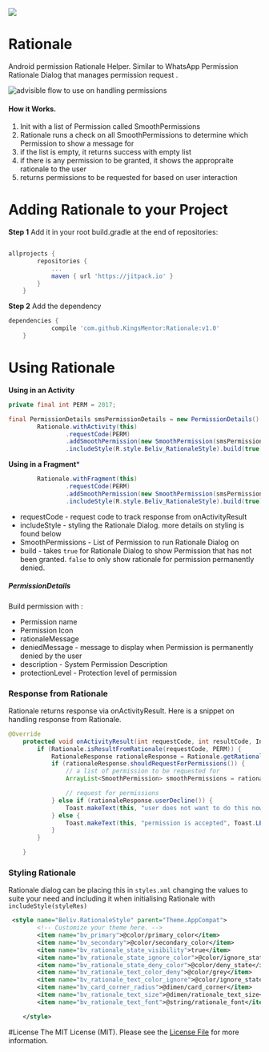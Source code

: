 [![](https://jitpack.io/v/KingsMentor/Rationale.svg)](https://jitpack.io/#KingsMentor/Rationale)
# Rationale
Android permission Rationale Helper.
Similar to WhatsApp Permission Rationale Dialog that manages permission request .

![advisible flow to use on handling permissions](http://share.gifyoutube.com/g5K0Y9.gif "The New Flow")

#### How it Works.

1. Init with a list of Permission called SmoothPermissions
2. Rationale runs a check on all SmoothPermissions to determine which Permission to show a message for
3. if the list is empty, it returns success with empty list
4. if there is any permission to be granted, it shows the appropraite rationale to the user 
5. returns permissions to be requested for based on user interaction

# Adding Rationale to your Project

**Step 1** Add it in your root build.gradle at the end of repositories:

```gradle

allprojects {
        repositories {
            ...
            maven { url 'https://jitpack.io' }
        }
    }

```

**Step 2** Add the dependency

```gradle
dependencies {
            compile 'com.github.KingsMentor:Rationale:v1.0'
    }
```
# Using Rationale

**Using in an Activity**

```java
private final int PERM = 2017;

final PermissionDetails smsPermissionDetails = new PermissionDetails().getPermissionDetails(this, Manifest.permission.READ_SMS, R.drawable.ic_sms_white_24dp);
        Rationale.withActivity(this)
                .requestCode(PERM)
                .addSmoothPermission(new SmoothPermission(smsPermissionDetails))
                .includeStyle(R.style.Beliv_RationaleStyle).build(true);
```
**Using in a Fragment***
```java
        Rationale.withFragment(this)
                .requestCode(PERM)
                .addSmoothPermission(new SmoothPermission(smsPermissionDetails))
                .includeStyle(R.style.Beliv_RationaleStyle).build(true);
```

- requestCode - request code to track response from onActivityResult
- includeStyle - styling the Rationale Dialog. more details on styling is found below
- SmoothPermissions - List of Permission to run Rationale Dialog on
- build - takes `true` for Rationale Dialog to show Permission that has not been granted. `false` to only show rationale for permission permanently denied.

##### PermissionDetails

Build permission with :
- Permission name
- Permission Icon
- rationaleMessage
- deniedMessage - message to display when Permission is permanently denied by the user
- description - System Permission Description
- protectionLevel - Protection level of permission

### Response from Rationale
Rationale returns response via onActivityResult. Here is a snippet on handling response from Rationale.
``` java
@Override
    protected void onActivityResult(int requestCode, int resultCode, Intent data) {
        if (Rationale.isResultFromRationale(requestCode, PERM)) {
            RationaleResponse rationaleResponse = Rationale.getRationaleResponse(data);
            if (rationaleResponse.shouldRequestForPermissions()) {
                // a list of permission to be requested for
                ArrayList<SmoothPermission> smoothPermissions = rationaleResponse.getSmoothPermissions();

                // request for permissions
            } else if (rationaleResponse.userDecline()) {
                Toast.makeText(this, "user does not want to do this now", Toast.LENGTH_LONG).show();
            } else {
                Toast.makeText(this, "permission is accepted", Toast.LENGTH_LONG).show();
            }
        }

    }
```

### Styling Rationale
Rationale dialog can be placing this in `styles.xml` changing the values to suite your need and including it when initialising Rationale with `includeStyle(styleRes)`
```xml
 <style name="Beliv.RationaleStyle" parent="Theme.AppCompat">
        <!-- Customize your theme here. -->
        <item name="bv_primary">@color/primary_color</item>
        <item name="bv_secondary">@color/secondary_color</item>
        <item name="bv_rationale_state_visibility">true</item>
        <item name="bv_rationale_state_ignore_color">@color/ignore_state</item>
        <item name="bv_rationale_state_deny_color">@color/deny_state</item>
        <item name="bv_rationale_text_color_deny">@color/grey</item>
        <item name="bv_rationale_text_color_ignore">@color/ignore_state</item>
        <item name="bv_card_corner_radius">@dimen/card_corner</item>
        <item name="bv_rationale_text_size">@dimen/rationale_text_size</item>
        <item name="bv_rationale_text_font">@string/rationale_font</item>

    </style>
```

#License
The MIT License (MIT). Please see the [License File](https://github.com/KingsMentor/MobileVisionBarcodeScanner/blob/master/license) for more information.

